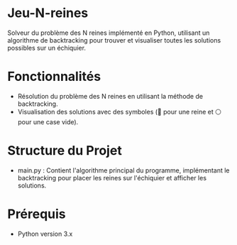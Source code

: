 # Jeu-N-reines
Solveur du problème des N reines implémenté en Python, utilisant un algorithme de backtracking pour trouver et visualiser toutes les solutions possibles sur un échiquier.

# Fonctionnalités
- Résolution du problème des N reines en utilisant la méthode de backtracking.
- Visualisation des solutions avec des symboles (🔴 pour une reine et ⚪ pour une case vide).

# Structure du Projet
- main.py : Contient l'algorithme principal du programme, implémentant le backtracking pour placer les reines sur l'échiquier et afficher les solutions.

# Prérequis
- Python version 3.x
